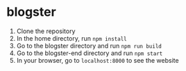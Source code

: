 # blogster

1. Clone the repository
2. In the home directory, run `npm install`
3. Go to the blogster directory and run `npm run build`
4. Go to the blogster-end directory and run `npm start`
5. In your browser, go to `localhost:8000` to see the website
